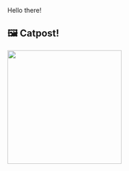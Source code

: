 Hello there!



## 🖼️ Catpost!

<sub>
    <img src="https://cdn2.thecatapi.com/images/20k.jpg" height="256">
</sub>

